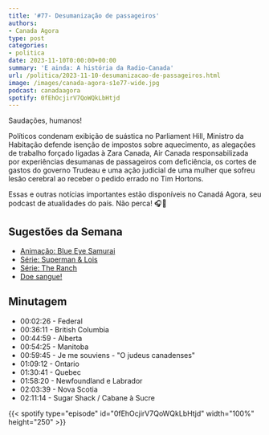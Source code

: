 ```yaml
---
title: '#77- Desumanização de passageiros'
authors:
- Canada Agora
type: post
categories:
- politica
date: 2023-11-10T0:00:00+00:00
summary: 'E ainda: A história da Radio-Canada'
url: /politica/2023-11-10-desumanizacao-de-passageiros.html
image: /images/canada-agora-s1e77-wide.jpg
podcast: canadaagora
spotify: 0fEhOcjirV7QoWQkLbHtjd
---
```


Saudações, humanos!

Políticos condenam exibição de suástica no Parliament Hill, Ministro da Habitação defende isenção de impostos sobre aquecimento, as alegações de trabalho forçado ligadas à Zara Canada, Air Canada responsabilizada por experiências desumanas de passageiros com deficiência, os cortes de gastos do governo Trudeau e uma ação judicial de uma mulher que sofreu lesão cerebral ao receber o pedido errado no Tim Hortons.

Essas e outras notícias importantes estão disponíveis no Canadá Agora, seu podcast de atualidades do país. Não perca! 🎧📰


## Sugestões da Semana
- [Animação: Blue Eye Samurai](https://www.imdb.com/title/tt13309742/)
- [Série: Superman & Lois](https://www.imdb.com/title/tt11192306/)
- [Série: The Ranch](https://www.imdb.com/title/tt4998212/)
- [Doe sangue!](https://blood.ca)

## Minutagem
- 00:02:26 - Federal
- 00:36:11 - British Columbia
- 00:44:59 - Alberta
- 00:54:25 - Manitoba
- 00:59:45 - Je me souviens - "O judeus canadenses"
- 01:09:12 - Ontario
- 01:30:41 - Quebec
- 01:58:20 - Newfoundland e Labrador
- 02:03:39 - Nova Scotia
- 02:11:14 - Sugar Shack / Cabane à Sucre

{{< spotify type="episode" id="0fEhOcjirV7QoWQkLbHtjd" width="100%" height="250" >}}
